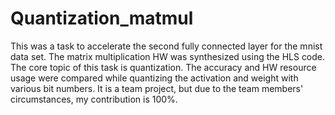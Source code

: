 # Quantization_matmul

This was a task to accelerate the second fully connected layer for the mnist data set. 
The matrix multiplication HW was synthesized using the HLS code. The core topic of this task is quantization. 
The accuracy and HW resource usage were compared while quantizing the activation and weight with various bit numbers.
It is a team project, but due to the team members' circumstances, my contribution is 100%.